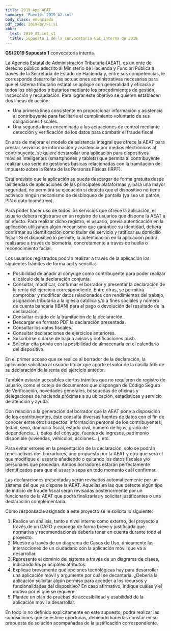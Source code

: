 ```yaml
---
title: 2019 App AEAT
summary: 'Fuente: 2019_A2.int'
body_class: enunciado
pdf_code: 2019<br/>i.s1
abbr:
  text: 2019_A2.int_s1
  title: Supuesto 1 de la convocatoria GSI interna de 2019
---
```


**GSI 2019 Supuesto 1** convocatoria interna.

La Agencia Estatal de Administración Tributaria (AEAT), es un ente de derecho público adscrito
al Ministerio de Hacienda y Función Pública a través de la Secretaría de Estado de Hacienda y,
entre sus competencias, le corresponde desarrollar las actuaciones administrativas necesarias
para que el sistema tributario estatal se aplique con generalidad y eficacia a todos los obligados
tributarios mediante los procedimientos de gestión, inspección y recaudación. Para lograr este
objetivo se quieren establecen dos líneas de acción:

* Una primera línea consistente en proporcionar información y asistencia al contribuyente para
facilitarle el cumplimiento voluntario de sus obligaciones fiscales.
* Una segunda línea encaminada a las actuaciones de control mediante detección y
verificación de los datos para combatir el fraude fiscal

En aras de mejorar el modelo de asistencia integral que ofrece la AEAT para prestar servicios de
información y asistencia por medios electrónicos al contribuyente, se quiere desarrollar una
aplicación para dispositivos móviles inteligentes (smartphones y tablets) que permita al
contribuyente realizar una serie de gestiones básicas relacionadas con la tramitación del
Impuesto sobre la Renta de las Personas Físicas (IRPF).

Está previsto que la aplicación se pueda descargar de forma gratuita desde las tiendas de
aplicaciones de las principales plataformas y, para una mayor seguridad, no permitirá su
ejecución si detecta que el dispositivo no tiene activado ningún mecanismo de desbloqueo de
pantalla (ya sea un patrón, PIN o dato biométrico).

Para poder hacer uso de todos los servicios que ofrece la aplicación, el usuario deberá
registrarse en un registro de usuarios que dispone la AEAT a tal efecto. Para realizar dicho
registro, el usuario, previa autenticación en la aplicación utilizando algún mecanismo que
garantice su identidad, deberá confirmar su identificación como titular del servicio y ratificar su
domicilio fiscal. Si el dispositivo lo permite, la autenticación en la aplicación podrá realizarse a
través de biometría, concretamente a través de huella o reconocimiento facial.

Los usuarios registrados podrán realizar a través de la aplicación los siguientes trámites de
forma ágil y sencilla:

* Posibilidad de añadir al cónyuge como contribuyente para poder realizar el cálculo de la
declaración conjunta.
* Consultar, modificar, confirmar el borrador y presentar la declaración de la renta del ejercicio
correspondiente. Entre otras, se permitirá comprobar y modificar datos relacionados con
rendimientos del trabajo, asignación tributaria a la iglesia católica y/o a fines sociales y
número de cuenta bancaria (IBAN) para el pago o devolución del resultado de la declaración.
* Consultar estado de la tramitación de la declaración.
* Descargar en formato PDF la declaración presentada.
* Consultar los datos fiscales.
* Consultar declaraciones de ejercicios anteriores.
* Suscribirse o darse de baja a avisos y notificaciones push.
* Solicitar cita previa con la posibilidad de almacenarla en el calendario del dispositivo.

En el primer acceso que se realice al borrador de la declaración, la aplicación solicitará al
usuario titular que aporte el valor de la casilla 505 de su declaración de la renta del ejercicio
anterior.

También estarán accesibles ciertos trámites que no requieren de registro de usuario, como el
cotejo de documentos que dispongan de Código Seguro de Verificación, novedades generales,
búsquedas de oficinas y delegaciones de hacienda próximas a su ubicación, estadísticas y
servicio de atención y ayuda.

Con relación a la generación del borrador que la AEAT pone a disposición de los contribuyentes,
éste consulta diversas fuentes de datos con el fin de conocer entre otros aspectos: información
personal de los contribuyentes, (edad, sexo, domicilio fiscal, estado civil, número de hijos, grado
de dependencia...), datos del cónyuge, fuentes de ingresos, patrimonio disponible (viviendas,
vehículos, acciones...), etc.

Para evitar errores en la presentación de la declaración, sólo se podrán tener activos dos
borradores, uno propuesto por la AEAT y otro que será el que modifique el usuario añadiendo o
quitando los datos fiscales y/o personales que procedan. Ambos borradores estarán
perfectamente identificados para que el usuario sepa en todo momento cuál confirmar.

Las declaraciones presentadas serán revisadas automáticamente por un sistema del que ya
dispone la AEAT. Aquellas en las que detecte algún tipo de indicio de fraude fiscal serán
revisadas posteriormente por un funcionario de la AEAT que podrá finalizarlas y solicitar
justificantes o una declaración complementaria.

Como responsable asignado a este proyecto se le solicita lo siguiente:

1. Realice un análisis, tanto a nivel interno como externo, del proyecto a través de un
DAFO y exponga de forma breve y justificada qué normativa y recomendaciones
debería tener en cuenta durante todo el proyecto.
2. Muestre a través de un diagrama de Casos de Uso, únicamente las interacciones de un
ciudadano con la aplicación móvil que va a desarrollar.
3. Represente el dominio del sistema a través de un diagrama de clases, indicando los
principales atributos.
4. Explique brevemente qué opciones tecnológicas hay para desarrollar una aplicación
móvil y argumente por cuál se decantaría. ¿Debería la aplicación solicitar algún
permiso para acceder a los recursos y funcionalidades del dispositivo? En caso
afirmativo, indique cuáles y el motivo por el que se requiere.
5. Plantee un plan de pruebas de accesibilidad y usabilidad de la aplicación móvil a
desarrollar.

En todo lo no definido explícitamente en este supuesto, podrá realizar las suposiciones que se
estime oportunas, debiendo hacerlas constar en su propuesta de solución acompañadas de la
justificación correspondiente.
